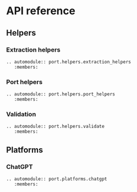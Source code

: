 # API reference

## Helpers

### Extraction helpers

```{eval-rst}
.. automodule:: port.helpers.extraction_helpers
   :members:
```

### Port helpers

```{eval-rst}
.. automodule:: port.helpers.port_helpers
   :members:
```

### Validation

```{eval-rst}
.. automodule:: port.helpers.validate
   :members:
```

## Platforms

### ChatGPT

```{eval-rst}
.. automodule:: port.platforms.chatgpt
   :members:
```